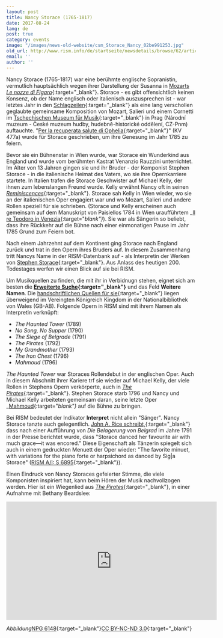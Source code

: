 ```yaml
---
layout: post
title: Nancy Storace (1765-1817)
date: 2017-08-24
lang: de
post: true
category: events
image: "/images/news-old-website/csm_Storace_Nancy_02be991253.jpg"
old_url: http://www.rism.info/de/startseite/newsdetails/browse/62/article/64/nancy-storace-1765-1817.html
email: ''
author: ''
---
```


Nancy Storace (1765-1817) war eine berühmte englische Sopranistin, vermutlich hauptsächlich wegen ihrer Darstellung der Susanna in [Mozarts _Le nozze di Figaro_](https://opac.rism.info/search?id=400187519){:target="_blank"}. Storace - es gibt offensichtlich keinen Konsenz, ob der Name englisch oder italienisch auszusprechen ist - war letztes Jahr in den [Schlagzeilen](http://www.mozarteum.at/start/meldung/283){:target="_blank"} als eine lang verschollen geglaubte gemeinsame Komposition von Mozart, Salieri und einem Cornetti im [Tschechischen Museum für Musik](http://opac.nm.cz/opaccmh/documents/63005){:target="_blank"} in Prag (Národní muzeum - České muzeum hudby, hudebně-historické oddělení, CZ-Pnm) auftauchte. "[Per la recuperata salute di Ophelia](https://en.wikipedia.org/wiki/Per_la_ricuperata_salute_di_Ofelia){:target="_blank"}" (KV 477a) wurde für Storace geschrieben, um ihre Genesung im Jahr 1785 zu feiern.

Bevor sie ein Bühnenstar in Wien wurde, war Storace ein Wunderkind aus England und wurde vom berühmten Kastrat Venanzio Rauzzini unterrichtet. Im Alter von 13 Jahren gingen sie und ihr Bruder - der Komponist Stephen Storace - in die italienische Heimat des Vaters, wo sie ihre Opernkarriere startete. In Italien trafen die Storace Geschwister auf Michael Kelly, der ihnen zum lebenslangen Freund wurde. Kelly erwähnt Nancy oft in seinen [_Reminiscences_](https://archive.org/stream/reminiscencesofm01kellrich#page/94/mode/2up/search/nancy){:target="_blank"}. Storace sah Kelly in Wien wieder, wo sie an der italienischen Oper engagiert war und wo Mozart, Salieri und andere Rollen speziell für sie schrieben. (Storace und Kelly erscheinen auch gemeinsam auf dem Manuskript von Paisiellos 1784 in Wien uraufführtem _[Il re Teodoro in Venezia](https://opac.rism.info/search?id=450058030){:target="_blank"}_). Sie war als Sängerin so beliebt, dass ihre Rückkehr auf die Bühne nach einer einmonatigen Pause im Jahr 1785 Grund zum Feiern bot.

Nach einem Jahrzehnt auf dem Kontinent ging Storace nach England zurück und trat in den Opern ihres Bruders auf. In diesem Zusammenhang tritt Nancys Name in der RISM-Datenbank auf - als Interpretin der Werken von [Stephen Storace](https://opac.rism.info/search?View=rism&author=Stephen+Storace){:target="_blank"}. Aus Anlass des heutigen 200. Todestages werfen wir einen Blick auf sie bei RISM.

Um Musikquellen zu finden, die mit ihr in Verbidnugn stehen, eignet sich am besten die **[Erweiterte Suche](https://opac.rism.info/metaopac/start.do?View=rism&SearchType=2&Language=de){:target="_blank"}** und das Feld **Weitere Namen**. Die [handschriftlichen Quellen für sie](https://opac.rism.info/search?View=rism&q=nancy+storace){:target="_blank"} liegen überweigend im Vereingten Königreich Kingdom in der Nationalbibliothek von Wales (GB-AB). Folgende Opern in RISM sind mit ihrem Namen als Interpretin verknüpft:

- _The Haunted Tower_ (1789)
- _No Song, No Supper_ (1790)
- _The Siege of Belgrade_ (1791)
- _The Pirates_ (1792)
- _My Grandmother_ (1793)
- _The Iron Chest_ (1796)
- _Mahmoud_ (1796)

_The Haunted Tower_ war Storaces Rollendebut in der englischen Oper. Auch in diesem Abschnitt ihrer Kariere trf sie wieder auf Michael Kelly, der viele Rollen in Stephens Opern verkörperte, auch in [_The Pirates_](https://opac.rism.info/search?id=806519130){:target="_blank"}. Stephen Storace starb 1796 und Nancy und Michael Kelly arbeiteten gemeinsam daran, seine letzte Oper _[Mahmoud](https://opac.rism.info/search?id=806519279){:target="_blank"}_ auf die Bühne zu bringen.

Bei RISM bedeutet der Indikator **Interpret** nicht allein "Sänger". Nancy Storace tanzte auch gelegentlich. [John A. Rice schreibt,](https://books.google.de/books?id=8YOwT4hOUQAC&lpg=PA373&dq=%22Storace%20danced%20her%20favourite%20air%22&pg=PA373#v=onepage&q=%22Storace%20danced%20her%20favourite%20air%22&f=false){:target="_blank"} dass nach einer Aufführung von _Die Belagerung von Belgrad_ im Jahre 1791 in der Presse berichtet wurde, dass "Storace danced her favourite air with much grace—it was encored." Diese Eigenschaft als Tänzerin spiegelt sich auch in einem gedruckten Menuett der Oper wieder: "The favorite minuet, with variations for the piano forte or harpsichord as danced by Sig|a Storace" ([RISM A/I: S 6895](https://opac.rism.info/search?id=00000990063176){:target="_blank"}).

Einen Eindruck von Nancy Storaces gefeierter Stimme, die viele Komponisten inspiriert hat, kann beim Hören der Musik nachvollzogen werden. Hier ist ein Wiegenlied aus [_The Pirates_](https://opac.rism.info/search?id=806519122){:target="_blank"}, in einer Aufnahme mit Bethany Beardslee:

<iframe width="560" height="315" src="https://www.youtube.com/embed/lApymhUi1NE" frameborder="0" allowfullscreen></iframe>

_Abbildung_[NPG 6148](http://www.npg.org.uk/collections/search/portrait/mw08262/Anna-Selina-Storace){:target="_blank"}[CC BY-NC-ND 3.0](https://creativecommons.org/licenses/by-nc-nd/3.0/){:target="_blank"}



